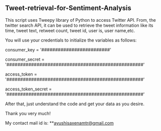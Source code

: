 ## Tweet-retrieval-for-Sentiment-Analysis

This script uses Tweepy library of Python to access Twitter API. From, the twitter search API, it can be used to retrieve the tweet information like its time, tweet text, retweet count, tweet id, user is, user name,etc.

You will use your credentials to initialize the variables as follows:

consumer_key = '#########################'

consumer_secret = '##################################################'

access_token = '##################################################'

access_token_secret = '##################################################'

After that, just understand the code and get your data as you desire.

Thank you very much!

My contact mail id is: **ayushisaxenamtr@gmail.com
